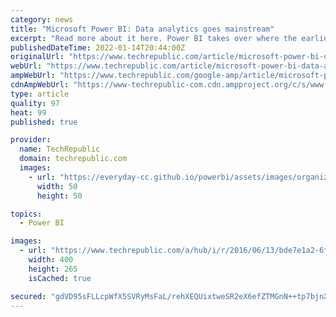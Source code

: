 ```yaml
---
category: news
title: "Microsoft Power BI: Data analytics goes mainstream"
excerpt: "Read more about it here. Power BI takes over where the earlier Excel add-on left off, and does so with some style, enabling Microsoft to join the leaders in this increasingly competitive market."
publishedDateTime: 2022-01-14T20:44:00Z
originalUrl: "https://www.techrepublic.com/article/microsoft-power-bi-data-analytics-goes-mainstream/"
webUrl: "https://www.techrepublic.com/article/microsoft-power-bi-data-analytics-goes-mainstream/"
ampWebUrl: "https://www.techrepublic.com/google-amp/article/microsoft-power-bi-data-analytics-goes-mainstream/"
cdnAmpWebUrl: "https://www-techrepublic-com.cdn.ampproject.org/c/s/www.techrepublic.com/google-amp/article/microsoft-power-bi-data-analytics-goes-mainstream/"
type: article
quality: 97
heat: 99
published: true

provider:
  name: TechRepublic
  domain: techrepublic.com
  images:
    - url: "https://everyday-cc.github.io/powerbi/assets/images/organizations/techrepublic.com-50x50.jpg"
      width: 50
      height: 50

topics:
  - Power BI

images:
  - url: "https://www.techrepublic.com/a/hub/i/r/2016/06/13/bde7e1a2-6fd9-4bd5-8a8f-7f8f537c7024/resize/400x/cbe7b302fbdf1a9bc69ce28a46de0bbf/power-bi-main.jpg"
    width: 400
    height: 265
    isCached: true

secured: "gdVD95sFLLcpWfX5SVRyMsFaL/rehXEQUixtweSR2eX6efZTMGnN++tp7bjnXFBi95Tqk8TZzAyVvx4JRAek+wfsTX6KL2Vkh8Op0K3qzG25DMeynbBXTDhXQkhdF97mVUb5J2M3Q+6qtvgkdgW1c62tK9pHNb8OcRNVjts3ENgKah6cB4ihF5oSseYYx/ErrC3uDvNbw3z5Bvs1oh3SEs9OvHDF3LO5aTJteqjTNjqeONi248fVnEp/mfExFIQOWTfPRAnuVhKS6/ppjGUMxP3ULu29zLYxkesBudAnhkKvGoz5F0YJJxL8LfogptU5hPoLSc6YbSoSUSiu/I28s9MkB54MkiPb/IMsasQBq9o=;Ow+kFz9Oyrj0vybmq/yJ7A=="
---
```


